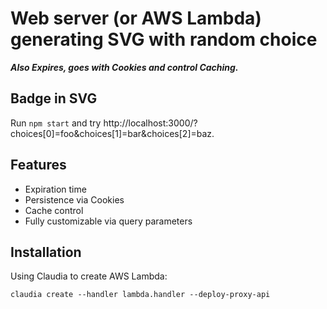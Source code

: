 # Web server (or AWS Lambda) generating SVG with random choice

_**Also Expires, goes with Cookies and control Caching.**_

## Badge in SVG

Run `npm start` and try http://localhost:3000/?choices[0]=foo&choices[1]=bar&choices[2]=baz.

## Features

- Expiration time
- Persistence via Cookies
- Cache control
- Fully customizable via query parameters

## Installation

Using Claudia to create AWS Lambda:

    claudia create --handler lambda.handler --deploy-proxy-api
